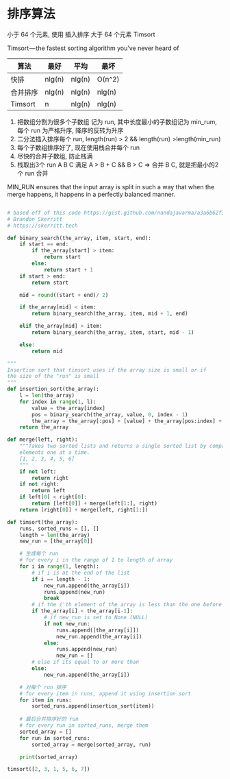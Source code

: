 # 排序算法
小于 64 个元素, 使用 插入排序
大于 64 个元素 Timsort

Timsort — the fastest sorting algorithm you’ve never heard of

|算法|最好|平均|最坏|
|--|--|--|--|
|快排|nlg(n)|nlg(n)|O(n^2)|
|合并排序|nlg(n)|nlg(n)|nlg(n)|
|Timsort|n|nlg(n)|nlg(n)|

1. 把数组分割为很多个子数组 记为 run, 其中长度最小的子数组记为 min_rum, 每个 run 为严格升序, 降序的反转为升序
2. 二分法插入排序每个 run, length(run) > 2 && length(run) >length(min_run)
3. 每个子数组排序好了, 现在使用栈合并每个 run
4. 尽快的合并子数组, 防止栈满
5. 栈取出3个 run A B C 满足 A > B + C && B > C => 合并 B C, 就是把最小的2个 run 合并



MIN_RUN ensures that the input array is split in such a way that when the merge happens, it happens in a perfectly balanced manner.
```python

# based off of this code https://gist.github.com/nandajavarma/a3a6b62f34e74ec4c31674934327bbd3
# Brandon Skerritt
# https://skerritt.tech

def binary_search(the_array, item, start, end):
    if start == end:
        if the_array[start] > item:
            return start
        else:
            return start + 1
    if start > end:
        return start

    mid = round((start + end)/ 2)

    if the_array[mid] < item:
        return binary_search(the_array, item, mid + 1, end)

    elif the_array[mid] > item:
        return binary_search(the_array, item, start, mid - 1)

    else:
        return mid

"""
Insertion sort that timsort uses if the array size is small or if
the size of the "run" is small
"""
def insertion_sort(the_array):
    l = len(the_array)
    for index in range(1, l):
        value = the_array[index]
        pos = binary_search(the_array, value, 0, index - 1)
        the_array = the_array[:pos] + [value] + the_array[pos:index] + the_array[index+1:]
    return the_array

def merge(left, right):
    """Takes two sorted lists and returns a single sorted list by comparing the
    elements one at a time.
    [1, 2, 3, 4, 5, 6]
    """
    if not left:
        return right
    if not right:
        return left
    if left[0] < right[0]:
        return [left[0]] + merge(left[1:], right)
    return [right[0]] + merge(left, right[1:])

def timsort(the_array):
    runs, sorted_runs = [], []
    length = len(the_array)
    new_run = [the_array[0]]

    # 生成每个 run
    # for every i in the range of 1 to length of array
    for i in range(1, length):
        # if i is at the end of the list
        if i == length - 1:
            new_run.append(the_array[i])
            runs.append(new_run)
            break
        # if the i'th element of the array is less than the one before it
        if the_array[i] < the_array[i-1]:
            # if new_run is set to None (NULL)
            if not new_run:
                runs.append([the_array[i]])
                new_run.append(the_array[i])
            else:
                runs.append(new_run)
                new_run = []
        # else if its equal to or more than
        else:
            new_run.append(the_array[i])

    # 对每个 run 排序
    # for every item in runs, append it using insertion sort
    for item in runs:
        sorted_runs.append(insertion_sort(item))
        
    # 最后合并排序好的 run
    # for every run in sorted_runs, merge them
    sorted_array = []
    for run in sorted_runs:
        sorted_array = merge(sorted_array, run)

    print(sorted_array)

timsort([2, 3, 1, 5, 6, 7])
```